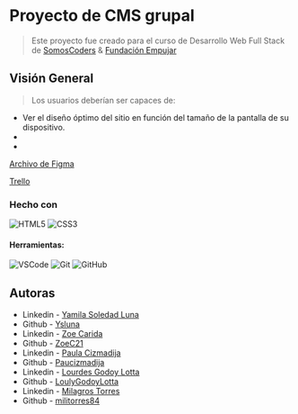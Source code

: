 # Proyecto de CMS grupal
> Este proyecto fue creado para el curso de Desarrollo Web Full Stack de [SomosCoders](https://somoscoders.org/es) & [Fundación Empujar](https://fundacionempujar.org/)

## Visión General
> Los usuarios deberían ser capaces de:

- Ver el diseño óptimo del sitio en función del tamaño de la pantalla de su dispositivo.
- 
- 

[Archivo de Figma](https://www.figma.com/file/gY397ySAP5oGdNuEbFdSpH/CMS---Equipo-3?type=design&node-id=0-1&mode=design&t=u2Fb8Yf8vykDra65-0)

[Trello](https://trello.com/b/4FncHCwr/cms)


### Hecho con

![HTML5](https://img.shields.io/badge/-HTML5-E34F26?style=flat&logo=html5&logoColor=white)
![CSS3](https://img.shields.io/badge/-CSS3-1572B6?style=flat&logo=css3)

#### Herramientas:
![VSCode](https://img.shields.io/badge/-VSCode-007ACC?style=flat&logo=visual-studio-code&logoColor=white)
![Git](https://img.shields.io/badge/-Git-F05032?style=flat&logo=git&logoColor=white)
![GitHub](https://img.shields.io/badge/-Github-181717?style=flat&logo=github&logoColor=white)

## Autoras

- Linkedin - [Yamila Soledad Luna](https://www.linkedin.com/in/yamila-soledad-luna-b45850282/)
- Github - [Ysluna](https://github.com/Ysluna)
- Linkedin - [Zoe Carida](https://www.linkedin.com/in/zoe-n-carida-6158b927a/)
- Github - [ZoeC21](https://github.com/ZoeC21)
- Linkedin - [Paula Cizmadija]()
- Github - [Paucizmadija](https://github.com/Paucizmadija)
- Linkedin - [Lourdes Godoy Lotta](https://www.linkedin.com/in/lourdes-camila-godoy-lotta-0330621bb/)
- Github - [LoulyGodoyLotta](https://github.com/LoulyGodoyLotta)
- Linkedin - [Milagros Torres](https://www.linkedin.com/in/mili-torres-02918b268/)
- Github - [militorres84](https://github.com/militorres84)
